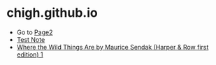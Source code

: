 # chigh.github.io

- Go to [Page2](Page2.md)
- [Test Note](Test%20Note.md)
- [Where the Wild Things Are by Maurice Sendak (Harper & Row first edition) 1](../pages/Where%20the%20Wild%20Things%20Are%20by%20Maurice%20Sendak%20(Harper%20&%20Row%20first%20edition)%201.md)
